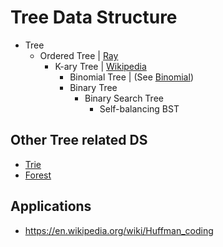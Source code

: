 


# Tree Data Structure

* Tree
  * Ordered Tree | [Ray](http://cs.lmu.edu/~ray/notes/orderedtrees/)
    * K-ary Tree | [Wikipedia](https://en.wikipedia.org/wiki/K-ary_tree)
      * Binomial Tree | (See [Binomial](https://en.wikipedia.org/wiki/Binomial))
      * Binary Tree
        * Binary Search Tree
          * Self-balancing BST


## Other Tree related DS

* [Trie](https://en.wikipedia.org/wiki/Trie)
* [Forest](https://en.wikipedia.org/wiki/Tree_(graph_theory))

## Applications


* https://en.wikipedia.org/wiki/Huffman_coding
